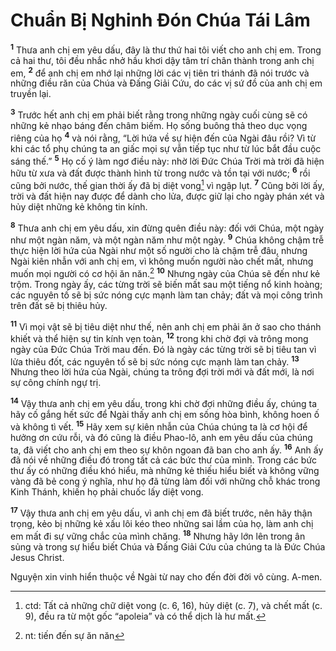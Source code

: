 # Chuẩn Bị Nghinh Đón Chúa Tái Lâm
<sup><b>1</b></sup> Thưa anh chị em yêu dấu, đây là thư thứ hai tôi viết cho anh chị em. Trong cả hai thư, tôi đều nhắc nhở hầu khơi dậy tâm trí chân thành trong anh chị em, <sup><b>2</b></sup> để anh chị em nhớ lại những lời các vị tiên tri thánh đã nói trước và những điều răn của Chúa và Đấng Giải Cứu, do các vị sứ đồ của anh chị em truyền lại.

<sup><b>3</b></sup> Trước hết anh chị em phải biết rằng trong những ngày cuối cùng sẽ có những kẻ nhạo báng đến châm biếm. Họ sống buông thả theo dục vọng riêng của họ <sup><b>4</b></sup> và nói rằng, “Lời hứa về sự hiện đến của Ngài đâu rồi? Vì từ khi các tổ phụ chúng ta an giấc mọi sự vẫn tiếp tục như từ lúc bắt đầu cuộc sáng thế.” <sup><b>5</b></sup> Họ cố ý làm ngơ điều này: nhờ lời Đức Chúa Trời mà trời đã hiện hữu từ xưa và đất được thành hình từ trong nước và tồn tại với nước; <sup><b>6</b></sup> rồi cũng bởi nước, thế gian thời ấy đã bị diệt vong[^1-9be5a3af-f2aa-4d13-a5e4-4d7a692cb8ff] vì ngập lụt. <sup><b>7</b></sup> Cũng bởi lời ấy, trời và đất hiện nay được để dành cho lửa, được giữ lại cho ngày phán xét và hủy diệt những kẻ không tin kính.

<sup><b>8</b></sup> Thưa anh chị em yêu dấu, xin đừng quên điều này: đối với Chúa, một ngày như một ngàn năm, và một ngàn năm như một ngày. <sup><b>9</b></sup> Chúa không chậm trễ thực hiện lời hứa của Ngài như một số người cho là chậm trễ đâu, nhưng Ngài kiên nhẫn với anh chị em, vì không muốn người nào chết mất, nhưng muốn mọi người có cơ hội ăn năn.[^2-9be5a3af-f2aa-4d13-a5e4-4d7a692cb8ff] <sup><b>10</b></sup> Nhưng ngày của Chúa sẽ đến như kẻ trộm. Trong ngày ấy, các từng trời sẽ biến mất sau một tiếng nổ kinh hoàng; các nguyên tố sẽ bị sức nóng cực mạnh làm tan chảy; đất và mọi công trình trên đất sẽ bị thiêu hủy.

<sup><b>11</b></sup> Vì mọi vật sẽ bị tiêu diệt như thế, nên anh chị em phải ăn ở sao cho thánh khiết và thể hiện sự tin kính vẹn toàn, <sup><b>12</b></sup> trong khi chờ đợi và trông mong ngày của Đức Chúa Trời mau đến. Đó là ngày các từng trời sẽ bị tiêu tan vì lửa thiêu đốt, các nguyên tố sẽ bị sức nóng cực mạnh làm tan chảy. <sup><b>13</b></sup> Nhưng theo lời hứa của Ngài, chúng ta trông đợi trời mới và đất mới, là nơi sự công chính ngự trị.

<sup><b>14</b></sup> Vậy thưa anh chị em yêu dấu, trong khi chờ đợi những điều ấy, chúng ta hãy cố gắng hết sức để Ngài thấy anh chị em sống hòa bình, không hoen ố và không tì vết. <sup><b>15</b></sup> Hãy xem sự kiên nhẫn của Chúa chúng ta là cơ hội để hưởng ơn cứu rỗi, và đó cũng là điều Phao-lô, anh em yêu dấu của chúng ta, đã viết cho anh chị em theo sự khôn ngoan đã ban cho anh ấy. <sup><b>16</b></sup> Anh ấy đã nói về những điều đó trong tất cả các bức thư của mình. Trong các bức thư ấy có những điều khó hiểu, mà những kẻ thiếu hiểu biết và không vững vàng đã bẻ cong ý nghĩa, như họ đã từng làm đối với những chỗ khác trong Kinh Thánh, khiến họ phải chuốc lấy diệt vong.

<sup><b>17</b></sup> Vậy thưa anh chị em yêu dấu, vì anh chị em đã biết trước, nên hãy thận trọng, kẻo bị những kẻ xấu lôi kéo theo những sai lầm của họ, làm anh chị em mất đi sự vững chắc của mình chăng. <sup><b>18</b></sup> Nhưng hãy lớn lên trong ân sủng và trong sự hiểu biết Chúa và Đấng Giải Cứu của chúng ta là Đức Chúa Jesus Christ.

Nguyện xin vinh hiển thuộc về Ngài từ nay cho đến đời đời vô cùng. A-men.

[^1-9be5a3af-f2aa-4d13-a5e4-4d7a692cb8ff]: ctd: Tất cả những chữ diệt vong (c. 6, 16), hủy diệt (c. 7), và chết mất (c. 9), đều ra từ một gốc “apoleia” và có thể dịch là hư mất.
[^2-9be5a3af-f2aa-4d13-a5e4-4d7a692cb8ff]: nt: tiến đến sự ăn năn